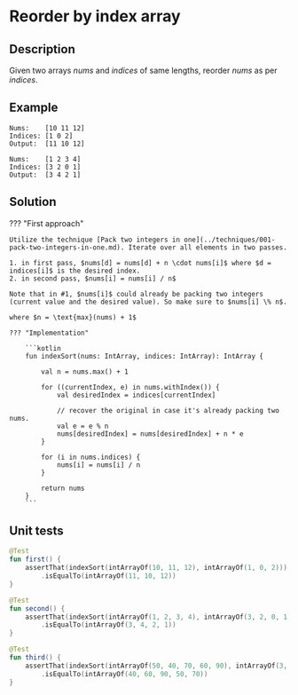 # Reorder by index array

## Description

Given two arrays $nums$ and $indices$ of same lengths, reorder $nums$ as per $indices$.

## Example

```
Nums:    [10 11 12]
Indices: [1 0 2] 
Output:  [11 10 12]

Nums:    [1 2 3 4]
Indices: [3 2 0 1] 
Output:  [3 4 2 1]
```

## Solution

??? "First approach"

	Utilize the technique [Pack two integers in one](../techniques/001-pack-two-integers-in-one.md). Iterate over all elements in two passes.

	1. in first pass, $nums[d] = nums[d] + n \cdot nums[i]$ where $d = indices[i]$ is the desired index. 
	2. in second pass, $nums[i] = nums[i] / n$

	Note that in #1, $nums[i]$ could already be packing two integers (current value and the desired value). So make sure to $nums[i] \% n$.  

	where $n = \text{max}(nums) + 1$

    ??? "Implementation"

		```kotlin 
		fun indexSort(nums: IntArray, indices: IntArray): IntArray {

			val n = nums.max() + 1

			for ((currentIndex, e) in nums.withIndex()) {
				val desiredIndex = indices[currentIndex]

				// recover the original in case it's already packing two nums.
				val e = e % n
				nums[desiredIndex] = nums[desiredIndex] + n * e
			}

			for (i in nums.indices) {
				nums[i] = nums[i] / n
			}

			return nums
		}
		```

## Unit tests

```kotlin
@Test
fun first() {
	assertThat(indexSort(intArrayOf(10, 11, 12), intArrayOf(1, 0, 2)))
		.isEqualTo(intArrayOf(11, 10, 12))
}

@Test
fun second() {
	assertThat(indexSort(intArrayOf(1, 2, 3, 4), intArrayOf(3, 2, 0, 1)))
		.isEqualTo(intArrayOf(3, 4, 2, 1))
}

@Test
fun third() {
	assertThat(indexSort(intArrayOf(50, 40, 70, 60, 90), intArrayOf(3, 0, 4, 1, 2)))
		.isEqualTo(intArrayOf(40, 60, 90, 50, 70))
}
```



